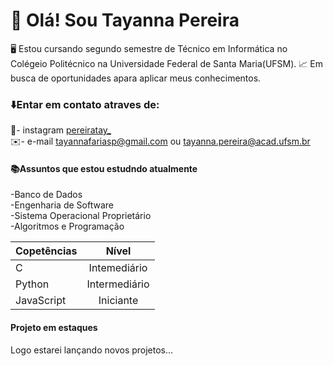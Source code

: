 # 👋 Olá! Sou Tayanna Pereira 
🖥️ Estou cursando segundo semestre de Técnico em Informática no Colégeio  Politécnico na Universidade Federal de Santa Maria(UFSM).
📈 Em busca de oportunidades apara aplicar meus conhecimentos.

### ⬇️Entar em contato atraves de:
📸- instagram [pereiratay_](https://instagram.com)  
✉️- e-mail tayannafariasp@gmail.com ou tayanna.pereira@acad.ufsm.br

#### 📚Assuntos que estou estudndo atualmente 
-Banco de Dados  
-Engenharia de Software  
-Sistema Operacional Proprietário  
-Algoritmos e Programação
  
| Copetências   | Nível         | 
| ------------- |:-------------:| 
| C             | Intemediário  | 
|  Python       | Intermediário |   
|JavaScript     |   Iniciante   |  

#### Projeto em estaques 
Logo estarei lançando novos projetos...
